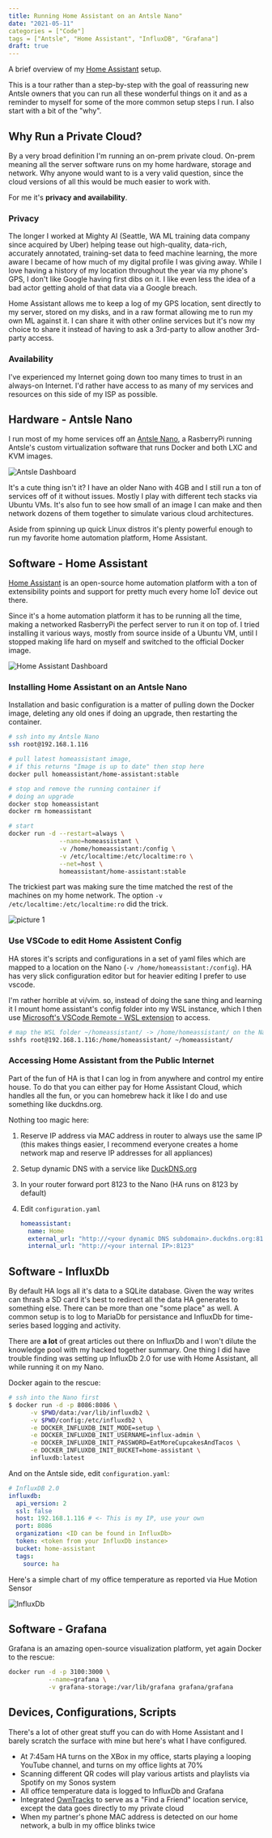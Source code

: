 ```yaml
---
title: Running Home Assistant on an Antsle Nano"
date: "2021-05-11"
categories = ["Code"]
tags = ["Antsle", "Home Assistant", "InfluxDB", "Grafana"]
draft: true
---
```


A brief overview of my [Home Assistant](https://www.home-assistant.io/) setup.

This is a tour rather than a step-by-step with the goal of reassuring new Antsle owners that you can run all these wonderful things on it and as a reminder to myself for some of the more common setup steps I run. I also start with a bit of the "why".

## Why Run a Private Cloud?

By a very broad definition I'm running an on-prem private cloud. On-prem meaning all the server software runs on my home hardware, storage and network. Why anyone would want to is a very valid question, since the cloud versions of all this would be much easier to work with.

For me it's **privacy and availability**.

### Privacy

The longer I worked at Mighty AI (Seattle, WA ML training data company since acquired by Uber) helping tease out high-quality, data-rich, accurately annotated, training-set data to feed machine learning, the more aware I became of how much of my digital profile I was giving away. While I love having a history of my location throughout the year via my phone's GPS, I don't like Google having first dibs on it. I like even less the idea of a bad actor getting ahold of that data via a Google breach.

Home Assistant allows me to keep a log of my GPS location, sent directly to my server, stored on my disks, and in a raw format allowing me to run my own ML against it. I can share it with other online services but it's now my choice to share it instead of having to ask a 3rd-party to allow another 3rd-party access.

### Availability

I've experienced my Internet going down too many times to trust in an always-on Internet. I'd rather have access to as many of my services and resources on this side of my ISP as possible.

## Hardware - Antsle Nano

I run most of my home services off an [Antsle Nano](https://go.antsle.com/antsle-nano/), a RasberryPi running Antsle's custom virtualization software that runs Docker and both LXC and KVM images.

![Antsle Dashboard](../images/9ecc9e9fd34c149c60a0666fbb434166aa38574da55e20da2d8576ccedc67af0.png)

It's a cute thing isn't it? I have an older Nano with 4GB and I still run a ton of services off of it without issues. Mostly I play with different tech stacks via Ubuntu VMs. It's also fun to see how small of an image I can make and then network dozens of them together to simulate various cloud architectures.

Aside from spinning up quick Linux distros it's plenty powerful enough to run my favorite home automation platform, Home Assistant.

## Software - Home Assistant

[Home Assistant](https://www.home-assistant.io/) is an open-source home automation platform with a ton of extensibility points and support for pretty much every home IoT device out there.

Since it's a home automation platform it has to be running all the time, making a networked RasberryPi the perfect server to run it on top of. I tried installing it various ways, mostly from source inside of a Ubuntu VM, until I stopped making life hard on myself and switched to the official Docker image.

![Home Assistant Dashboard](../images/db070fac997ec58105692246a8d988c145edcb466c661df0b2dc7ed51cb8fdb4.png)

### Installing Home Assistant on an Antsle Nano

Installation and basic configuration is a matter of pulling down the Docker image, deleting any old ones if doing an upgrade, then restarting the container.

```bash
# ssh into my Antsle Nano
ssh root@192.168.1.116

# pull latest homeassistant image,
# if this returns "Image is up to date" then stop here
docker pull homeassistant/home-assistant:stable

# stop and remove the running container if
# doing an upgrade
docker stop homeassistant
docker rm homeassistant

# start
docker run -d --restart=always \
              --name=homeassistant \
              -v /home/homeassistant:/config \
              -v /etc/localtime:/etc/localtime:ro \
              --net=host \
              homeassistant/home-assistant:stable
```

The trickiest part was making sure the time matched the rest of the machines on my home network. The option `-v /etc/localtime:/etc/localtime:ro` did the trick.

![picture 1](../images/ca797f90dbe1cc5970168f10aa39114010c70dfeb440a4e6a542895cabe1aa3b.png)

### Use VSCode to edit Home Assistent Config

HA stores it's scripts and configurations in a set of yaml files which are mapped to a location on the Nano (`-v /home/homeassistant:/config`). HA has very slick configuration editor but for heavier editing I prefer to use vscode.

I'm rather horrible at vi/vim. so, instead of doing the sane thing and learning it I mount home assistant's config folder into my WSL instance, which I then use [Microsoft's VSCode Remote - WSL extension](https://github.com/Microsoft/vscode-remote-release) to access.

```bash
# map the WSL folder ~/homeassistant/ -> /home/homeassistant/ on the Nano
sshfs root@192.168.1.116:/home/homeassistant/ ~/homeassistant/
```

### Accessing Home Assistant from the Public Internet

Part of the fun of HA is that I can log in from anywhere and control my entire house. To do that you can either pay for Home Assistant Cloud, which handles all the fun, or you can homebrew hack it like I do and use something like duckdns.org.

Nothing too magic here:

1. Reserve IP address via MAC address in router to always use the same IP (this makes things easier, I recommend everyone creates a home network map and reserve IP addresses for all appliances)
1. Setup dynamic DNS with a service like [DuckDNS.org](https://www.duckdns.org)
1. In your router forward port 8123 to the Nano (HA runs on 8123 by default)
1. Edit `configuration.yaml`

   ```yaml
   homeassistant:
     name: Home
     external_url: "http://<your dynamic DNS subdomain>.duckdns.org:8123"
     internal_url: "http://<your internal IP>:8123"
   ```

## Software - InfluxDb

By default HA logs all it's data to a SQLite database. Given the way writes can thrash a SD card it's best to redirect all the data HA generates to something else. There can be more than one "some place" as well. A common setup is to log to MariaDb for persistance and InfluxDb for time-series based logging and activity.

There are **a lot** of great articles out there on InfluxDb and I won't dilute the knowledge pool with my hacked together summary. One thing I did have trouble finding was setting up InfluxDb 2.0 for use with Home Assistant, all while running it on my Nano.

Docker again to the rescue:

```bash
# ssh into the Nano first
$ docker run -d -p 8086:8086 \
      -v $PWD/data:/var/lib/influxdb2 \
      -v $PWD/config:/etc/influxdb2 \
      -e DOCKER_INFLUXDB_INIT_MODE=setup \
      -e DOCKER_INFLUXDB_INIT_USERNAME=influx-admin \
      -e DOCKER_INFLUXDB_INIT_PASSWORD=EatMoreCupcakesAndTacos \
      -e DOCKER_INFLUXDB_INIT_BUCKET=home-assistant \
      influxdb:latest
```

And on the Antsle side, edit `configuration.yaml`:

```yaml
# InfluxDB 2.0
influxdb:
  api_version: 2
  ssl: false
  host: 192.168.1.116 # <- This is my IP, use your own
  port: 8086
  organization: <ID can be found in InfluxDb>
  token: <token from your InfluxDb instance>
  bucket: home-assistant
  tags:
    source: ha
```

Here's a simple chart of my office temperature as reported via Hue Motion Sensor

![InfluxDb](../images/918d5b22f6834c2982135cf9f56b870e1632f00933de6f1afc9c39135c74df5d.png)

## Software - Grafana

Grafana is an amazing open-source visualization platform, yet again Docker to the rescue:

```bash
docker run -d -p 3100:3000 \
           --name=grafana \
           -v grafana-storage:/var/lib/grafana grafana/grafana
```

## Devices, Configurations, Scripts

There's a lot of other great stuff you can do with Home Assistant and I barely scratch the surface with mine but here's what I have configured.

* At 7:45am HA turns on the XBox in my office, starts playing a looping YouTube channel, and turns on my office lights at 70%
* Scanning different QR codes will play various artists and playlists via Spotify on my Sonos system
* All office temperature data is logged to InfluxDb and Grafana
* Integrated [OwnTracks](https://owntracks.org/) to serve as a "Find a Friend" location service, except the data goes directly to my private cloud
* When my partner's phone MAC address is detected on our home network, a bulb in my office blinks twice
